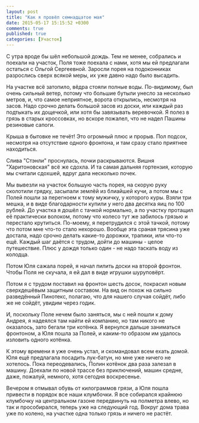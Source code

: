```yaml
---
layout: post
title: "Как я провёл семнадцатое мая"
date: 2015-05-17 15:15:52 +0300
comments: true
published: true
categories: [Участок] 
---
```


С утра вроде бы шёл небольшой дождь. Тем не менее, собрались и поехали на участок, Поля тоже поехала с нами, хотя мы ей предлагали остаться с Ольгой Сергеевной. Заросли порея на подоконниках разрослись сверх всякой меры, их уже давно надо было высадить.

На участке всё затопило, вёдра стояли полные воды. По-видимому, был очень сильный ветер, потому что большие бутыли унесло за несколько метров, и, что самое неприятное, ворота открылись, несмотря на засов. Надо срочно делать большой засов из доски, или каждый раз подтыкать их дощечкой, или хотя бы завязывать веревочкой. Я полез в грязь в старых кроссовках, но вскоре пожалел, что не надел Пашины резиновые сапоги.

Крыша в бытовке не течёт! Это огромный плюс и прорыв. Пол подсох, несмотря на отсутствие одного фронтона, и там сразу стало приятнее находиться. 

Слива "Стэнли" проснулась, почки раскрываются. Вишня "Харитоновская" всё же сдохла. И та самая дальняя гортензия, которую мы считали сдохшей, вдруг дала несколько почек.

Мы вывезли на участок большую часть порея, на скорую руку сколотили грядку, засыпали землёй из блиайшей кучи, а потом мы с Полей пошли за перегноем к тому мужичку, у которого куры. Взяли три мешка, и в виде благодарности купили у него два десятка яиц по 100 рублей. До участка я дошёл с тачкой нормально, а по участку протащил её практически волоком, потому что колесо тут же забилось грязью и перестало крутиться. По-моему, я перетрудился с этой тачкой, потому что потом мне что-то стало нехорошо. Вообще эта сраная трясина уже достала, надо срочно делать какие-то дорожки, трапики, или что-то ещё. Каждый шаг даётся с трудом, дойти до машины - целое путешествие. Плюс у дождя только один - не надо таскать воду из колодца.

Потом Юля сажала порей, я начал пилить доски на второй фронтон. Чтобы Поля не скучала, я ей дал в виде игрушки шуруповёрт.

Потом я с трудом поставил на фронтон шесть досок, покрасил новым сверхдешёвым защитным составом. На вид он похож на сильно разведённый Пинотекс, полагаю, что для нашего случая сойдёт, либо же не сойдёт, увидим через годик.

И, поскольку Поле нечем было заняться, мы с ней пошли к дому Андрея, я надеялся там найти ей компанию, но там никого не оказалось, зато бегали три котёнка. Я вернулся дальше заниматься фронтоном, а Юля пошла за Полей, и каким-то образом им удалось изловить одного котёнка.

К этому времени я уже очень устал, и скомандовал всем ехать домой. Юля ещё предлагала посадить лук-батун, но мне уже ничего не хотелось. Пока переодевались, Полин котёнок два раза залезал в машину. Доехали по новой трассе без приключений, машин средне, даже, пожалуй, немного, хотя сегодня воскресенье.

Вечером я отмывал обувь от килограммов грязи, а Юля пошла привести в порядок все наши клумбочки. Я все собирался крайнюю клумбочку на центральном газоне передвинуть на полметра влево, но так и прособирался, теперь уже на следующий год. Вокруг дома трава уже по колено, на участке одна только грязь и ничего не растёт.
